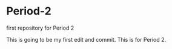 # Period-2
first repository for Period 2

This is going to be my first edit and commit. This is for Period 2.
